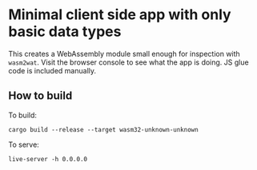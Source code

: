 # Minimal client side app with only basic data types
This creates a WebAssembly module small enough for inspection with `wasm2wat`.
Visit the browser console to see what the app is doing.
JS glue code is included manually.

## How to build
To build:
```
cargo build --release --target wasm32-unknown-unknown
```
To serve:
```
live-server -h 0.0.0.0
```
